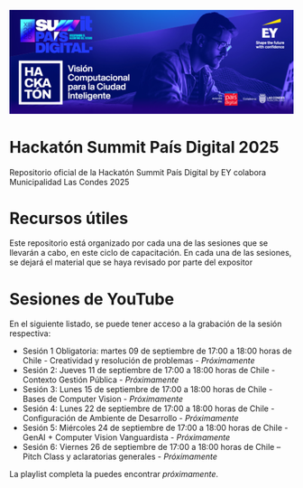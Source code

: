 ![Banner Hackatón EY Pais Digital 2025](public/Summit-PD-2025-Hackaton-Banner.jpg)
# Hackatón Summit País Digital 2025

Repositorio oficial de la Hackatón Summit País Digital by EY colabora Municipalidad Las Condes 2025

# Recursos útiles

Este repositorio está organizado por cada una de las sesiones que se llevarán a cabo, en este ciclo de capacitación. En cada una de las sesiones, se dejará el material que se haya revisado por parte del expositor

# Sesiones de YouTube

En el siguiente listado, se puede tener acceso a la grabación de la sesión respectiva:

* Sesión 1 Obligatoria: martes 09 de septiembre de 17:00 a 18:00 horas de Chile - Creatividad y resolución de problemas - *Próximamente*
* Sesión 2: Jueves 11 de septiembre de 17:00 a 18:00 horas de Chile - Contexto Gestión Pública - *Próximamente*
* Sesión 3: Lunes 15 de septiembre de 17:00 a 18:00 horas de Chile - Bases de Computer Vision - *Próximamente*
* Sesión 4: Lunes 22 de septiembre de 17:00 a 18:00 horas de Chile - Configuración de Ambiente de Desarrollo - *Próximamente*
* Sesión 5: Miércoles 24 de septiembre de 17:00 a 18:00 horas de Chile - GenAI + Computer Vision Vanguardista - *Próximamente*
* Sesión 6: Viernes 26 de septiembre de 17:00 a 18:00 horas de Chile – Pitch Class y aclaratorias generales - *Próximamente*

La playlist completa la puedes encontrar *próximamente*.